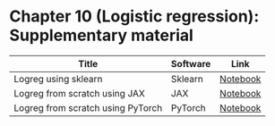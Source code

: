 # Chapter 10 (Logistic regression): Supplementary material
|Title|Software|Link|
-|-|-
|Logreg using sklearn|Sklearn|[Notebook](https://colab.research.google.com/github/probml/probml-notebooks/blob/master/notebooks/logreg_sklearn.ipynb)
|Logreg from scratch using JAX|JAX|[Notebook](https://colab.research.google.com/github/probml/probml-notebooks/blob/master/notebooks/logreg_jax.ipynb)
|Logreg from scratch using PyTorch|PyTorch|[Notebook](https://colab.research.google.com/github/probml/probml-notebooks/blob/master/notebooks/logreg_pytorch.ipynb)